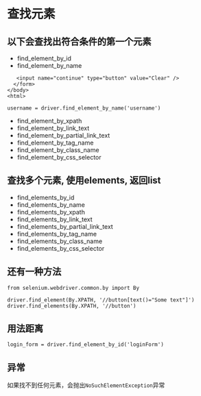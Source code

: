 # 查找元素

## 以下会查找出符合条件的第一个元素
- find_element_by_id
- find_element_by_name
```
   <input name="continue" type="button" value="Clear" />
  </form>
</body>
<html>

username = driver.find_element_by_name('username')
```
- find_element_by_xpath
- find_element_by_link_text
- find_element_by_partial_link_text
- find_element_by_tag_name
- find_element_by_class_name
- find_element_by_css_selector


## 查找多个元素, 使用elements, 返回list

- find_elements_by_id
- find_elements_by_name
- find_elements_by_xpath
- find_elements_by_link_text
- find_elements_by_partial_link_text
- find_elements_by_tag_name
- find_elements_by_class_name
- find_elements_by_css_selector

## 还有一种方法

```
from selenium.webdriver.common.by import By

driver.find_element(By.XPATH, '//button[text()="Some text"]')
driver.find_elements(By.XPATH, '//button')

```

## 用法距离

```
login_form = driver.find_element_by_id('loginForm')

```


## 异常

如果找不到任何元素，会抛出`NoSuchElementException`异常




